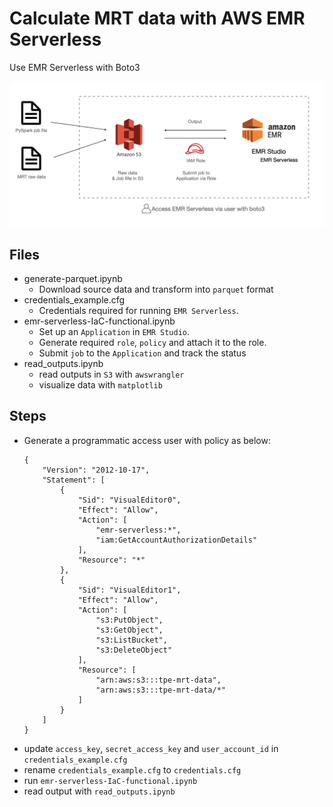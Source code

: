 # Calculate MRT data with AWS EMR Serverless

Use EMR Serverless with Boto3

<p align="center">
  <img src="plot/info_1-3.png" alt="taipei_metro" width="700px">
</p>


## Files
- generate-parquet.ipynb
    - Download source data and transform into `parquet` format
- credentials_example.cfg
    - Credentials required for running `EMR Serverless`.
- emr-serverless-IaC-functional.ipynb
    - Set up an `Application` in `EMR Studio`.
    - Generate required `role`, `policy` and attach it to the role.
    - Submit `job` to the `Application` and track the status
- read_outputs.ipynb
    - read outputs in `S3` with `awswrangler`
    - visualize data with `matplotlib`

## Steps
- Generate a programmatic access user with policy as below:
    ```
    {
        "Version": "2012-10-17",
        "Statement": [
            {
                "Sid": "VisualEditor0",
                "Effect": "Allow",
                "Action": [
                    "emr-serverless:*",
                    "iam:GetAccountAuthorizationDetails"
                ],
                "Resource": "*"
            },
            {
                "Sid": "VisualEditor1",
                "Effect": "Allow",
                "Action": [
                    "s3:PutObject",
                    "s3:GetObject",
                    "s3:ListBucket",
                    "s3:DeleteObject"
                ],
                "Resource": [
                    "arn:aws:s3:::tpe-mrt-data",
                    "arn:aws:s3:::tpe-mrt-data/*"
                ]
            }
        ]
    }
    ```
- update `access_key`, `secret_access_key` and `user_account_id` in `credentials_example.cfg`
- rename `credentials_example.cfg` to `credentials.cfg`
- run `emr-serverless-IaC-functional.ipynb`
- read output with `read_outputs.ipynb`

  